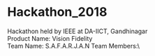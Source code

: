 # Hackathon_2018
Hackathon held by IEEE at DA-IICT, Gandhinagar\
Product Name: Vision Fidelity\
Team Name: S.A.F.A.R.J.A.N
Team Members:\

